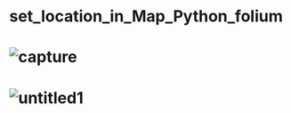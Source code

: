 # set_location_in_Map_Python_folium
# ![capture](https://user-images.githubusercontent.com/18087611/49594682-a00b9f80-f9a0-11e8-9baf-62828cc5cbb6.JPG)
# ![untitled1](https://user-images.githubusercontent.com/18087611/49594684-a00b9f80-f9a0-11e8-83fd-8f147fd0859a.png)
